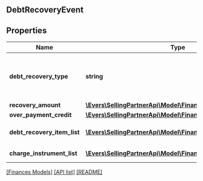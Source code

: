 ## DebtRecoveryEvent

## Properties

Name | Type | Description | Notes
------------ | ------------- | ------------- | -------------
**debt_recovery_type** | **string** | The debt recovery type.  Possible values:  * DebtPayment  * DebtPaymentFailure  *DebtAdjustment | [optional]
**recovery_amount** | [**\Evers\SellingPartnerApi\Model\Finances\Currency**](Currency.md) |  | [optional]
**over_payment_credit** | [**\Evers\SellingPartnerApi\Model\Finances\Currency**](Currency.md) |  | [optional]
**debt_recovery_item_list** | [**\Evers\SellingPartnerApi\Model\Finances\DebtRecoveryItem[]**](DebtRecoveryItem.md) | A list of debt recovery item information. | [optional]
**charge_instrument_list** | [**\Evers\SellingPartnerApi\Model\Finances\ChargeInstrument[]**](ChargeInstrument.md) | A list of payment instruments. | [optional]

[[Finances Models]](../) [[API list]](../../Api) [[README]](../../../README.md)
